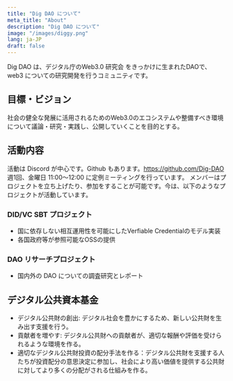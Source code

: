 ```yaml
---
title: "Dig DAO について"
meta_title: "About"
description: "Dig DAO について"
image: "/images/diggy.png"
lang: ja-JP
draft: false
---
```


Dig DAO は、デジタル庁のWeb3.0 研究会 をきっかけに生まれたDAOで、web3 についての研究開発を行うコミュニティです。

## 目標・ビジョン

社会の健全な発展に活用されるためのWeb3.0のエコシステムや整備すべき環境について議論・研究・実践し、公開していくことを目的とする。

## 活動内容

活動は Discord が中心です。Github もあります。https://github.com/Dig-DAO
週1回、金曜日 11:00〜12:00 に定例ミーティングを行っています。
メンバーはプロジェクトを立ち上げたり、参加をすることが可能です。今は、以下のようなプロジェクトが活動しています。

### DID/VC SBT プロジェクト

- 国に依存しない相互運用性を可能にしたVerfiable Credentialのモデル実装
- 各国政府等が参照可能なOSSの提供

### DAO リサーチプロジェクト

- 国内外の DAO についての調査研究とレポート

## デジタル公共資本基金

- デジタル公共財の創出: デジタル社会を豊かにするため、新しい公共財を生み出す支援を行う。
- 貢献者を増やす: デジタル公共財への貢献者が、適切な報酬や評価を受けられるような環境を作る。
- 適切なデジタル公共財投資の配分手法を作る：デジタル公共財を支援する人たちが投資配分の意思決定に参加し、社会により高い価値を提供する公共財に対してより多くの分配がされる仕組みを作る。
